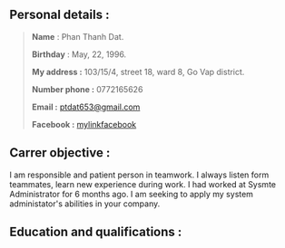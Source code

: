 ## Personal details :

>**Name**         : Phan Thanh Dat.
>
>**Birthday**     : May, 22, 1996.
>
>**My address   :** 103/15/4, street 18, ward 8, Go Vap district.
>
>**Number phone :** 0772165626
>
>**Email        :** ptdat653@gmail.com
>
>**Facebook     :** [mylinkfacebook](./https://www.facebook.com/ThanhDatPhan22)

## Carrer objective : 

I am responsible and patient person in teamwork. I always listen form teammates, learn new experience during work. I had worked at Sysmte Administrator for 6 months ago. I am seeking to apply my system administator's abilities in your company.

## Education and qualifications :
